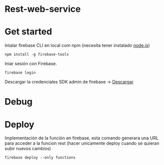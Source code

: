 # Rest-web-service

# Get started 

Intalar firebase CLI en local com npm (necesita tener instalado [node.js](https://nodejs.org/en/download/current))

    npm install -g firebase-tools

Iniar sesión con Firebase.

    firebase login

Descargar la credenciales SDK admin de firebase -> [Descargar](https://console.firebase.google.com/project/service-web-rest/settings/serviceaccounts/adminsdk)



# Debug

# Deploy

Implementación de la función en firebase, esta comando generara una URL para acceder a la funcion rest
(hacer unicamente deploy cuando se quieran subir nuevos cambios)

    firebase deploy --only functions


